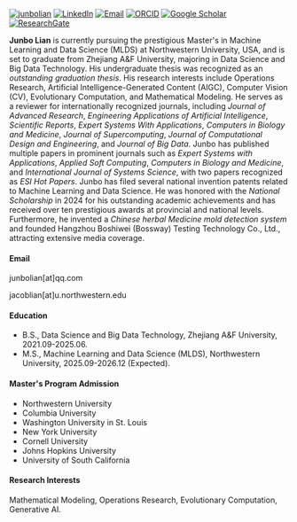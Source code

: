 [![junbolian](https://img.shields.io/badge/junbolian-github-blue?logo=github)](https://github.com/junbolian)
[![LinkedIn](https://img.shields.io/badge/-LinkedIn-blue?logo=linkedin&logoColor=white)](https://www.linkedin.com/in/junbo-lian-67a163358)
[![Email](https://img.shields.io/badge/Email-jacoblian@u.northwestern.edu-blue)](mailto:jacoblian@u.northwestern.edu)
[![ORCID](https://img.shields.io/badge/ORCID-0000--0001--7602--0022-brightgreen?logo=orcid&logoColor=white)](https://orcid.org/0000-0001-7602-0022)
[![Google Scholar](https://img.shields.io/badge/Google%20Scholar-Profile-blue?logo=google-scholar&logoColor=white)](https://scholar.google.co.uk/citations?user=swfyyjkAAAAJ&hl)
[![ResearchGate](https://img.shields.io/badge/ResearchGate-Profile-00CCBB?logo=researchgate&logoColor=white)](https://www.researchgate.net/profile/Junbo-Lian-2)


**Junbo Lian** is currently pursuing the prestigious Master's in Machine Learning and Data Science (MLDS) at Northwestern University, USA, and is set to graduate from Zhejiang A\&F University, majoring in Data Science and Big Data Technology. His undergraduate thesis was recognized as an *outstanding graduation thesis*. His research interests include Operations Research, Artificial Intelligence-Generated Content (AIGC), Computer Vision (CV), Evolutionary Computation, and Mathematical Modeling. He serves as a reviewer for internationally recognized journals, including *Journal of Advanced Research*, *Engineering Applications of Artificial Intelligence*, *Scientific Reports*, *Expert Systems With Applications*, *Computers in Biology and Medicine*, *Journal of Supercomputing*, *Journal of Computational Design and Engineering*, and *Journal of Big Data*. Junbo has published multiple papers in prominent journals such as *Expert Systems with Applications*, *Applied Soft Computing*, *Computers in Biology and Medicine*, and *International Journal of Systems Science*, with two papers recognized as *ESI Hot Papers*. Junbo has filed several national invention patents related to Machine Learning and Data Science. He was honored with the *National Scholarship* in 2024 for his outstanding academic achievements and has received over ten prestigious awards at provincial and national levels. Furthermore, he invented a *Chinese herbal Medicine mold detection system* and founded Hangzhou Boshiwei (Bossway) Testing Technology Co., Ltd., attracting extensive media coverage.


#### Email
junbolian[at]qq.com

jacoblian[at]u.northwestern.edu

#### Education
- B.S., Data Science and Big Data Technology, Zhejiang A&F University, 2021.09-2025.06.
- M.S., Machine Learning and Data Science (MLDS), Northwestern University, 2025.09-2026.12 (Expected).

#### Master's Program Admission 
- Northwestern University
- Columbia University
- Washington University in St. Louis
- New York University
- Cornell University
- Johns Hopkins University
- University of South California

#### Research Interests
Mathematical Modeling, Operations Research, Evolutionary Computation, Generative AI.

